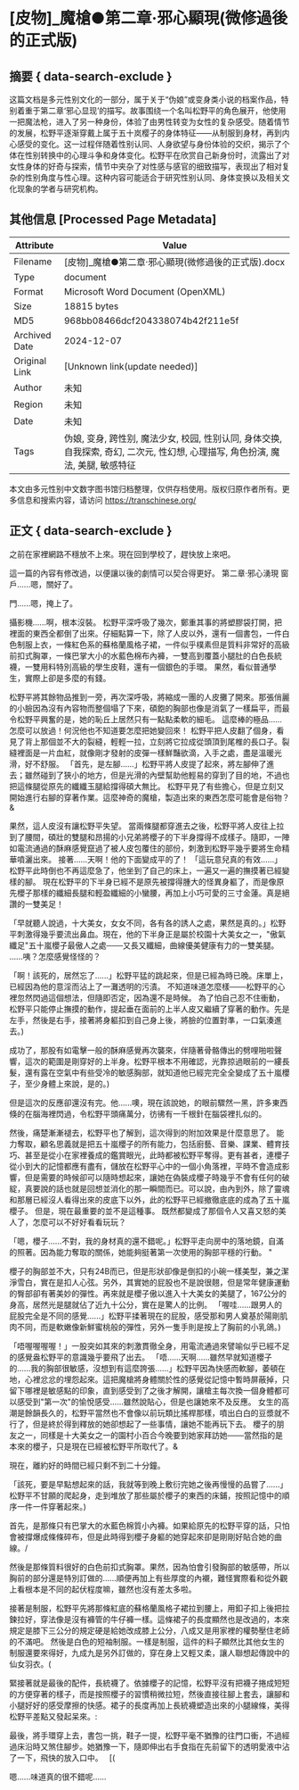 # [皮物]_魔槍●第二章‧邪心顯現(微修過後的正式版)



## 摘要  { data-search-exclude }

<!-- tcd_abstract -->
这篇文档是多元性别文化的一部分，属于关于“伪娘”或变身类小说的档案作品，特别着重于第二章‘邪心显现’的描写。故事围绕一个名叫松野平的角色展开，他使用一把魔法枪，进入了另一种身份，体验了由男性转变为女性的复杂感受。随着情节的发展，松野平逐渐穿戴上属于五十岚樱子的身体特征——从制服到身材，再到内心感受的变化。这一过程伴随着性别认同、人身欲望与身份体验的交织，揭示了个体在性别转换中的心理斗争和身体变化。松野平在欣赏自己新身份时，流露出了对女性身体的好奇与探索，情节中夹杂了对性感与感官的细致描写，表现出了相对复杂的性别角度与性心理。这种内容可能适合于研究性别认同、身体变换以及相关文化现象的学者与研究机构。

<!-- tcd_abstract_end -->

## 其他信息 [Processed Page Metadata]

| Attribute       | Value                                  |
|-----------------|----------------------------------------|
| Filename        | [皮物]_魔槍●第二章‧邪心顯現(微修過後的正式版).docx                             |
| Type            | document                                 |
| Format          | Microsoft Word Document (OpenXML)                               |
| Size            | 18815 bytes                           |
| MD5             | 968bb08466dcf204338074b42f211e5f                                  |
| Archived Date   | 2024-12-07                             |
| Original Link   | [Unknown link(update needed)]                         |
| Author          | 未知                               |
| Region          | 未知                               |
| Date            | 未知                                 |
| Tags            | 伪娘, 变身, 跨性别, 魔法少女, 校园, 性别认同, 身体交换, 自我探索, 奇幻, 二次元, 性幻想, 心理描写, 角色扮演, 魔法, 美腿, 敏感特征                                 |

本文由多元性别中文数字图书馆归档整理，仅供存档使用。版权归原作者所有。更多信息和搜索内容，请访问 <https://transchinese.org/>


## 正文 { data-search-exclude }

<!-- tcd_main_text -->
之前在家裡網路不穩放不上來。現在回到學校了，趕快放上來吧。

這一篇的內容有修改過，以便讓以後的劇情可以契合得更好。 第二章‧邪心湧現 窗戶......嗯，關好了。

門......嗯，掩上了。

攝影機......啊，根本沒裝。 松野平深呼吸了幾次，鄭重其事的將塑膠袋打開，把裡面的東西全都倒了出來。仔細點算一下，除了人皮以外，還有一個書包，一件白色制服上衣，一條紅色系的蘇格蘭風格子裙，一件似乎樸素但是質料非常好的高級前扣式胸罩，一條巴掌大小的水藍色棉布內褲，一雙高到覆蓋小腿肚的白色長統襪，一雙用料特別高級的學生皮鞋，還有一個銀色的手環。 果然，看似普通學生，實際上卻是多麼的有錢。

松野平將其餘物品推到一旁，再次深呼吸，將縮成一團的人皮攤了開來。那張俏麗的小臉因為沒有內容物而整個塌了下來，碩飽的胸部也像是消氣了一樣扁平，而最令松野平興奮的是，她的恥丘上居然只有一點點柔軟的細毛。 這麼棒的極品......怎麼可以放過！何況他也不知道要怎麼把她變回來！ 松野平把人皮翻了個身，看見了背上那個並不大的裂縫，輕輕一拉，立刻將它拉成從頭頂到尾椎的長口子。裂縫裡面是一片血紅，就像剛才發射的皮彈一樣鮮豔欲滴，入手之處，盡是溫暖光滑，好不舒服。 「首先，是左腳......」松野平將人皮提了起來，將左腳伸了進去；雖然碰到了狹小的地方，但是光滑的內壁幫助他輕易的穿到了目的地，不過也把這條腿從原先的纖纖玉腿給撐得碩大無比。 松野平見了有些擔心，但是立刻又開始進行右腳的穿著作業。這麼神奇的魔槍，製造出來的東西怎麼可能會是俗物？&

果然，這人皮沒有讓松野平失望。 當兩條腿都穿進去之後，松野平將人皮往上拉到了腰間，碩壯的雙腿和昂揚的小兄弟將櫻子的下半身撐得不成樣子。隨即，一陣如電流通過的酥麻感覺竄過了被人皮包覆住的部份，刺激到松野平幾乎要將生命精華噴灑出來。 接著......天啊！他的下面變成平的了！ 「這玩意兒真的有效......」松野平此時倒也不再這麼急了，他坐到了自己的床上，一遍又一遍的撫摸著已經變樣的腳。 現在松野平的下半身已經不是原先被撐得腫大的怪異身軀了，而是像原先櫻子那樣的纖細長腿和輕盈纖細的小蠻腰，再加上小巧可愛的三寸金蓮。真是絕讚的一雙美足！

「早就聽人說過，十大美女，女女不同，各有各的誘人之處，果然是真的。」松野平刺激得幾乎要流出鼻血。現在，他的下半身正是屬於校園十大美女之一，"傲氣纖足"五十嵐櫻子最傲人之處───又長又纖細，曲線優美健康有力的一雙美腿。 ......咦？怎麼感覺怪怪的？

「啊！該死的，居然忘了......」松野平猛的跳起來，但是已經為時已晚。床單上，已經因為他的意淫而沾上了一灘透明的污漬。 不知道味道怎麼樣───松野平的心裡忽然閃過這個想法，但隨即否定，因為還不是時候。 為了怕自己忍不住衝動，松野平只能停止撫摸的動作，提起垂在面前的上半人皮又繼續了穿著的動作。先是左手，然後是右手，接著將身軀扣到自己身上後，將臉的位置對準，一口氣湊進去。)

成功了，那股有如電擊一般的酥麻感覺再次襲來，伴隨著骨骼傳出的劈哩啪啦聲響，這次的範圍是剛穿好的上半身。松野平根本不用確認，光靠掠過眼前的一縷長髮，還有露在空氣中有些受冷的敏感胸部，就知道他已經完完全全變成了五十嵐櫻子，至少身體上來說，是的。)

但是這次的反應卻還沒有完。他......噢，現在該說她，的眼前驟然一黑，許多東西倏的在腦海裡閃過，令松野平頭痛萬分，彷彿有一千根針在腦袋裡扎似的。

然後，痛楚漸漸褪去，松野平也了解到，這次得到的附加效果是什麼意思了。 能力奪取，顧名思義就是把五十嵐櫻子的所有能力，包括廚藝、音樂、課業、體育技巧、甚至是從小在家裡養成的鑑賞眼光，此時都被松野平奪得。更有甚者，連櫻子從小到大的記憶都應有盡有，儲放在松野平心中的一個小角落裡，平時不會造成影響，但是需要的時候卻可以隨時想起來，讓她在偽裝成櫻子時幾乎不會有任何的破綻，真要說的話也就是回想並消化的那一瞬間而已。可以說，由內到外，除了靈魂和那層已經沒人看得出來的皮底下以外，此的松野平已經撤徹底底的成為了五十嵐櫻子。 但是，現在最重要的並不是這種事。 既然都變成了那個令人又喜又怒的美人了，怎麼可以不好好看看玩玩？

「嗯，櫻子......不對，我的身材真的還不錯呢。」松野平走向房中的落地鏡，自滿的照著。因為能力奪取的關係，她能夠挺著第一次使用的胸部平穩的行動。 "

櫻子的胸部並不大，只有24B而已，但是形狀卻像是倒扣的小碗一樣美型，兼之潔淨雪白，實在是扣人心弦。另外，其實她的屁股也不是說很翹，但是常年健康運動的臀部卻有著美妙的彈性。再來就是櫻子傲以進入十大美女的美腿了，167公分的身高，居然光是腿就佔了近九十公分，實在是驚人的比例。 「喔哇......跟男人的屁股完全是不同的感覺......」松野平揉著現在的屁股，感受那和男人奠基於陽剛肌肉不同，而是軟嫩像新鮮蜜桃般的彈性，另外一隻手則是按上了胸前的小乳鴿。)

「唔喔喔喔喔！」一股突如其來的刺激貫徹全身，用電流通過來譬喻似乎已經不足的感覺盎松野平的意識幾乎要飛了出去。 「唔......天啊......雖然早就知道櫻子的......我的胸部很敏感，沒想到有這麼誇張......」松野平因為快感而軟腳，萎頓在地，心裡忿忿的埋怨起來。這把魔槍將身體關於性的感覺從記憶中暫時屏蔽掉，只留下哪裡是敏感點的印象，直到感受到了之後才解開，讓槍主每次換一個身體都可以感受到"第一次"的愉悅感受......雖然說貼心，但是也讓她來不及反應。 女生的高潮是餘韻長久的，松野平當然也不會像以前玩類比搖桿那樣，噴出白白的豆漿就不行了，但是終於得到釋放的她卻想起了一些事情，讓她不能再玩下去。 櫻子的朋友之一，同樣是十大美女之一的園村小百合今晚要到她家拜訪她───當然指的是本來的櫻子，只是現在已經被松野平所取代了。&

現在，離約好的時間已經只剩不到二十分鐘。

「該死，要是早點想起來的話，我就等到晚上敷衍完她之後再慢慢的品嘗了......」松野平不甘願的爬起身，走到堆放了那些屬於櫻子的東西的床鋪，按照記憶中的順序一件一件穿著起來。)

首先，是那條只有巴掌大的水藍色棉質小內褲。如果給原先的松野平穿的話，只怕會被撐爆成條條碎布，但是此時得到櫻子身軀的她穿起來卻是剛剛好貼合她的曲線。/

然後是那條質料很好的白色前扣式胸罩。果然，因為怕會引發胸部的敏感帶，所以胸前的部分還是特別訂做的......順便再加上有些厚度的內襯，難怪實際看和從外觀上看根本是不同的起伏程度嘛，雖然也沒有差太多啦。

接著是制服，松野平先將那條紅底的蘇格蘭風格子裙拉到腰上，用釦子扣上後把拉鍊拉好，穿法像是沒有褲管的牛仔褲一樣。這條裙子的長度顯然也是改過的，本來規定是膝下三公分的規定硬是給她改成膝上公分，八成又是用家裡的權勢壓住老師的不滿吧。 然後是白色的短袖制服。一樣是制服，這件的料子顯然比其他女生的制服還要來得好，九成九是另外訂做的，穿在身上又輕又柔，讓人聯想起傳說中的仙女羽衣。(

緊接著就是最後的配件，長統襪了。依據櫻子的記憶，松野平沒有把襪子捲成短短的方便穿著的樣子，而是按照櫻子的習慣稍微拉短，然後直接往腳上套去，讓腳和小腿好好的感受摩擦的快感。裙子的長度再加上長統襪塑造出來的小腿線條，美得松野平差點又發起呆來。:

最後，將手環穿上去，書包一挑，鞋子一提，松野平毫不猶豫的往門口衝，不過經過床沿時又煞住腳步。她猶豫一下，隨即伸出右手食指在先前留下的透明愛液中沾了一下，飛快的放入口中。   [(

嗯......味道真的很不錯呢......
<!-- tcd_main_text_end -->

